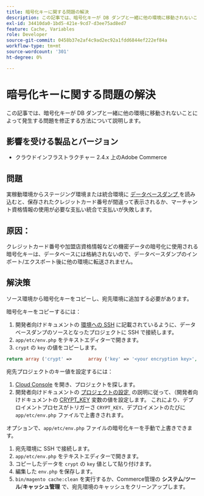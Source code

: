 ```yaml
---
title: 暗号化キーに関する問題の解決
description: この記事では、暗号化キーが DB ダンプと一緒に他の環境に移動されないことによって発生する問題を修正する方法について説明します。
exl-id: 34410da0-1bd5-421e-9cd7-d3ee75ad8ed7
feature: Cache, Variables
role: Developer
source-git-commit: 0458b37e2af4c9ad2ec92a1fdd6844ef222ef84a
workflow-type: tm+mt
source-wordcount: '301'
ht-degree: 0%

---
```


# 暗号化キーに関する問題の解決

この記事では、暗号化キーが DB ダンプと一緒に他の環境に移動されないことによって発生する問題を修正する方法について説明します。

## 影響を受ける製品とバージョン

* クラウドインフラストラクチャー 2.4.x 上のAdobe Commerce

## 問題

実稼動環境からステージング環境または統合環境に [&#x200B; データベースダンプ &#x200B;](/help/how-to/general/create-database-dump-on-cloud.md) を読み込むと、保存されたクレジットカード番号が間違って表示されるか、マーチャント資格情報の使用が必要な支払い統合で支払いが失敗します。

## 原因：

クレジットカード番号や加盟店資格情報などの機密データの暗号化に使用される暗号化キーは、データベースには格納されないので、データベースダンプのインポート/エクスポート後に他の環境に転送されません。

## 解決策

ソース環境から暗号化キーをコピーし、宛先環境に追加する必要があります。

暗号化キーをコピーするには：

1. 開発者向けドキュメントの [&#x200B; 環境への SSH](https://experienceleague.adobe.com/docs/commerce-cloud-service/user-guide/develop/secure-connections.html?lang=ja) に記載されているように、データベースダンプのソースとなったプロジェクトに SSH で接続します。
1. `app/etc/env.php` をテキストエディターで開きます。
1. `crypt` の `key` の値をコピーします。

```php
return array ('crypt' =>      array ('key' => '<your encryption key>', ),);
```

宛先プロジェクトのキー値を設定するには：

1. [Cloud Console](https://console.adobecommerce.com) を開き、プロジェクトを探します。
1. 開発者向けドキュメントの [&#x200B; プロジェクトの設定 &#x200B;](https://experienceleague.adobe.com/docs/commerce-cloud-service/user-guide/configure/env/stage/variables-deploy.html?lang=ja) の説明に従って、（開発者向けドキュメントの [CRYPT\_KEY](https://experienceleague.adobe.com/docs/commerce-cloud-service/user-guide/project/overview.html?lang=ja) 変数の値を設定します。 これにより、デプロイメントプロセスがトリガーさ `CRYPT_KEY`、デプロイメントのたびに `app/etc/env.php` ファイルで上書きされます。

オプションで、`app/etc/env.php` ファイルの暗号化キーを手動で上書きできます。

1. 宛先環境に SSH で接続します。
1. `app/etc/env.php` をテキストエディターで開きます。
1. コピーしたデータを `crypt` の `key` 値として貼り付けます。
1. 編集した `env.php` を保存します。
1. `bin/magento cache:clean` を実行するか、Commerce管理の **システム**/**ツール**/**キャッシュ管理** で、宛先環境のキャッシュをクリーンアップします。
